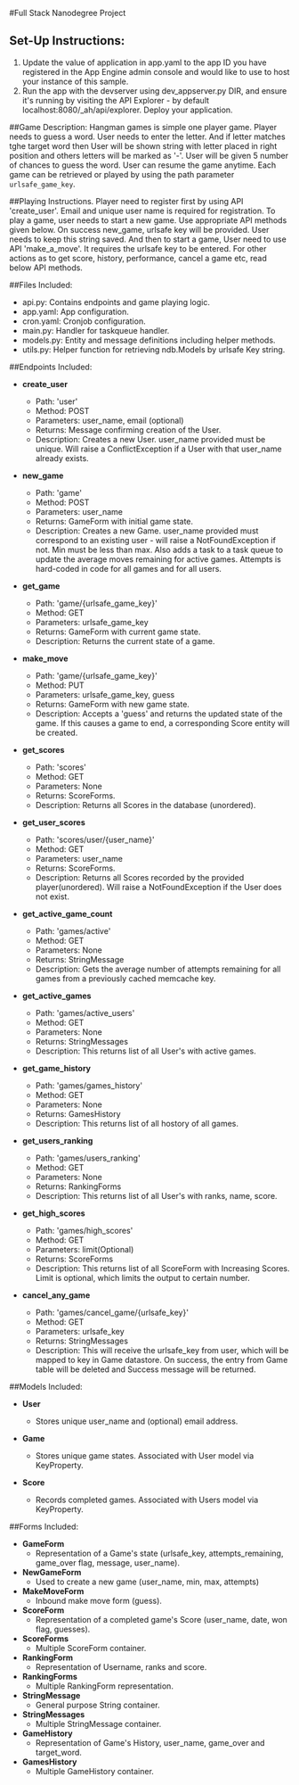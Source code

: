 #Full Stack Nanodegree Project

## Set-Up Instructions:
1.  Update the value of application in app.yaml to the app ID you have registered
 in the App Engine admin console and would like to use to host your instance of this sample.
2.  Run the app with the devserver using dev_appserver.py DIR, and ensure it's
 running by visiting the API Explorer - by default localhost:8080/_ah/api/explorer.
Deploy your application.

 
##Game Description:
Hangman games is simple one player game. Player needs to guess a word.
User needs to enter the letter. And if letter matches tghe target word then
User will be shown string with letter placed in right position and others
letters  will be marked as '-'. User will be given 5 number of chances to guess
the word. User can resume the game anytime. Each game can be retrieved or
 played by using the path parameter `urlsafe_game_key`.

##Playing Instructions.
Player need to register first by using API 'create_user'. Email and unique user
name is required for registration.
To play a game, user needs to start a new game. Use appropriate API methods
given below. On success new_game, urlsafe key will be provided. User needs to
keep this string saved. And then to start a game, User need to use API
 'make_a_move'. It requires the urlsafe key to be entered.
For other actions as to get score, history, performance, cancel a game etc,
read below API methods.

##Files Included:
 - api.py: Contains endpoints and game playing logic.
 - app.yaml: App configuration.
 - cron.yaml: Cronjob configuration.
 - main.py: Handler for taskqueue handler.
 - models.py: Entity and message definitions including helper methods.
 - utils.py: Helper function for retrieving ndb.Models by urlsafe Key string.

##Endpoints Included:
 - **create_user**
    - Path: 'user'
    - Method: POST
    - Parameters: user_name, email (optional)
    - Returns: Message confirming creation of the User.
    - Description: Creates a new User. user_name provided must be unique. Will 
    raise a ConflictException if a User with that user_name already exists.
    
 - **new_game**
    - Path: 'game'
    - Method: POST
    - Parameters: user_name
    - Returns: GameForm with initial game state.
    - Description: Creates a new Game. user_name provided must correspond to an
    existing user - will raise a NotFoundException if not. Min must be less than
    max. Also adds a task to a task queue to update the average moves remaining
    for active games. Attempts is hard-coded in code for all games and for all
    users.
     
 - **get_game**
    - Path: 'game/{urlsafe_game_key}'
    - Method: GET
    - Parameters: urlsafe_game_key
    - Returns: GameForm with current game state.
    - Description: Returns the current state of a game.
    
 - **make_move**
    - Path: 'game/{urlsafe_game_key}'
    - Method: PUT
    - Parameters: urlsafe_game_key, guess
    - Returns: GameForm with new game state.
    - Description: Accepts a 'guess' and returns the updated state of the game.
    If this causes a game to end, a corresponding Score entity will be created.
    
 - **get_scores**
    - Path: 'scores'
    - Method: GET
    - Parameters: None
    - Returns: ScoreForms.
    - Description: Returns all Scores in the database (unordered).
    
 - **get_user_scores**
    - Path: 'scores/user/{user_name}'
    - Method: GET
    - Parameters: user_name
    - Returns: ScoreForms. 
    - Description: Returns all Scores recorded by the provided player(unordered).
    Will raise a NotFoundException if the User does not exist.
    
 - **get_active_game_count**
    - Path: 'games/active'
    - Method: GET
    - Parameters: None
    - Returns: StringMessage
    - Description: Gets the average number of attempts remaining for all games
    from a previously cached memcache key.

 - **get_active_games**
    - Path: 'games/active_users'
    - Method: GET
    - Parameters: None
    - Returns: StringMessages
    - Description: This returns list of all User's with active games.

 - **get_game_history**
    - Path: 'games/games_history'
    - Method: GET
    - Parameters: None
    - Returns: GamesHistory
    - Description: This returns list of all hostory of all games.

 - **get_users_ranking**
    - Path: 'games/users_ranking'
    - Method: GET
    - Parameters: None
    - Returns: RankingForms
    - Description: This returns list of all User's with ranks, name, score.

 - **get_high_scores**
    - Path: 'games/high_scores'
    - Method: GET
    - Parameters: limit(Optional)
    - Returns: ScoreForms
    - Description: This returns list of all ScoreForm with Increasing Scores.
                  Limit is optional, which limits the output to certain number.

 - **cancel_any_game**
    - Path: 'games/cancel_game/{urlsafe_key}'
    - Method: GET
    - Parameters: urlsafe_key
    - Returns: StringMessages
    - Description: This will receive the urlsafe_key from user, which will be
     mapped to key in Game datastore. On success, the entry from Game table
     will be deleted and Success message will be returned.

##Models Included:
 - **User**
    - Stores unique user_name and (optional) email address.
    
 - **Game**
    - Stores unique game states. Associated with User model via KeyProperty.
    
 - **Score**
    - Records completed games. Associated with Users model via KeyProperty.
    
##Forms Included:
 - **GameForm**
    - Representation of a Game's state (urlsafe_key, attempts_remaining,
    game_over flag, message, user_name).
 - **NewGameForm**
    - Used to create a new game (user_name, min, max, attempts)
 - **MakeMoveForm**
    - Inbound make move form (guess).
 - **ScoreForm**
    - Representation of a completed game's Score (user_name, date, won flag,
    guesses).
 - **ScoreForms**
    - Multiple ScoreForm container.
 - **RankingForm**
    - Representation of Username, ranks and score.
 - **RankingForms**
    - Multiple RankingForm representation.
 - **StringMessage**
    - General purpose String container.
 - **StringMessages**
    - Multiple StringMessage container.
 - **GameHistory**
    - Representation of Game's History, user_name, game_over and target_word.
 - **GamesHistory**
    - Multiple GameHistory container.

